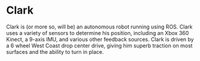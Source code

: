 # Clark
Clark is (or more so, will be) an autonomous robot running using ROS. Clark uses a variety of sensors to determine his position, including an Xbox 360 Kinect, a 9-axis IMU, and various other feedback sources. Clark is driven by a 6 wheel West Coast drop center drive, giving him superb traction on most surfaces and the ability to turn in place.
